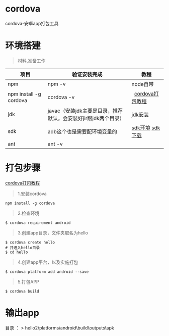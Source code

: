 # cordova
cordova-安卓app打包工具

# 环境搭建
> 材料,准备工作

项目  | 验证安装完成 | 教程
------------ | -------------   | -------------
npm  |  npm -v | node自带
npm install -g cordova |  cordova -v |   [cordova打包教程](http://www.jianshu.com/p/60e98587ae89)
jdk  | javac（安装jdk主要是目录，推荐默认，会安装好jir跟jdk两个目录） |  [jdk安装](http://jingyan.baidu.com/article/bea41d435bc695b4c41be648.html)
sdk | adb这个也是需要配环境变量的 | [sdk环境](http://jingyan.baidu.com/article/f71d603757965b1ab641d12a.html)  [sdk下载](http://tools.android-studio.org/index.php/sdk/)
ant | ant -v | 

# 打包步骤
[cordova打包教程](http://www.jianshu.com/p/60e98587ae89)
> 1.安装cordova 

```
npm install -g cordova
```

> 2.检查环境

```
$ cordova requirement android
```

> 3.创建app目录，文件夹取名为hello

```
$ cordova create hello
# 并进入hello目录
$ cd hello
```

> 4.创建app平台，以及实施打包

```
$ cordova platform add android --save
```

> 5.打包APP

```
$ cordova build
```

# 输出app
目录 ： > hello2\platforms\android\build\outputs\apk

